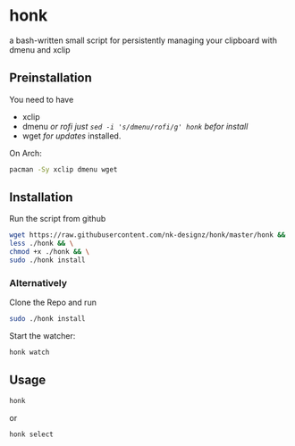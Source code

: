 # honk
a bash-written small script for persistently managing your clipboard with dmenu and xclip
## Preinstallation
You need to have
* xclip
* dmenu _or rofi just ```sed -i 's/dmenu/rofi/g' honk``` befor install_
* wget  _for updates_
installed.

On Arch:
```bash
pacman -Sy xclip dmenu wget
```
## Installation
Run the script from github
```bash
wget https://raw.githubusercontent.com/nk-designz/honk/master/honk &&  \
less ./honk && \
chmod +x ./honk && \
sudo ./honk install
```
### Alternatively
Clone the Repo and run
```bash
sudo ./honk install
```
Start the watcher:
```bash
honk watch
```
## Usage
```bash
honk
```
or
```bash
honk select
```
